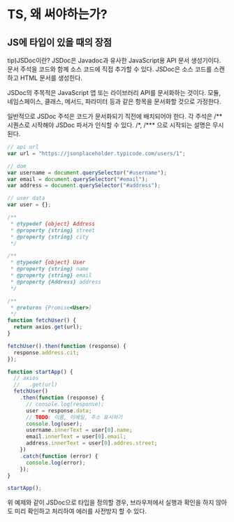 # TS, 왜 써야하는가?

## JS에 타입이 있을 때의 장점

tip)JSDoc이란?
JSDoc은 Javadoc과 유사한 JavaScript용 API 문서 생성기이다. 문서 주석을 코드와 함께 소스 코드에 직접 추가할 수 있다. JSDoc은 소스 코드를 스캔하고 HTML 문서를 생성한다.

JSDoc의 주목적은 JavaScript 앱 또는 라이브러리 API를 문서화하는 것이다. 모듈, 네임스페이스, 클래스, 메서드, 파라미터 등과 같은 항목을 문서화할 것으로 가정한다.

일반적으로 JSDoc 주석은 코드가 문서화되기 직전에 배치되어야 한다. 각 주석은 /\*\* 시퀀스로 시작해야 JSDoc 파서가 인식할 수 있다. /\*, /\*\*\* 으로 시작되는 설명은 무시된다.

```javascript
// api url
var url = "https://jsonplaceholder.typicode.com/users/1";

// dom
var username = document.querySelector("#username");
var email = document.querySelector("#email");
var address = document.querySelector("#address");

// user data
var user = {};

/**
 * @typedef {object} Address
 * @property {string} street
 * @property {string} city
 */

/**
 * @typedef {object} User
 * @property {string} name
 * @property {string} email
 * @property {Address} address
 */

/**
 * @returns {Promise<User>}
 */
function fetchUser() {
  return axios.get(url);
}

fetchUser().then(function (response) {
  response.address.cit;
});

function startApp() {
  // axios
  //   .get(url)
  fetchUser()
    .then(function (response) {
      // console.log(response);
      user = response.data;
      // TODO: 이름, 이메일, 주소 표시하기
      console.log(user);
      username.innerText = user[0].name;
      email.innerText = user[0].email;
      address.innerText = user[0].addres.street;
    })
    .catch(function (error) {
      console.log(error);
    });
}

startApp();
```

위 예제와 같이 JSDoc으로 타입을 정의할 경우, 브라우저에서 실행과 확인을 하지 않아도 미리 확인하고 처리하여 에러를 사전방지 할 수 있다.
